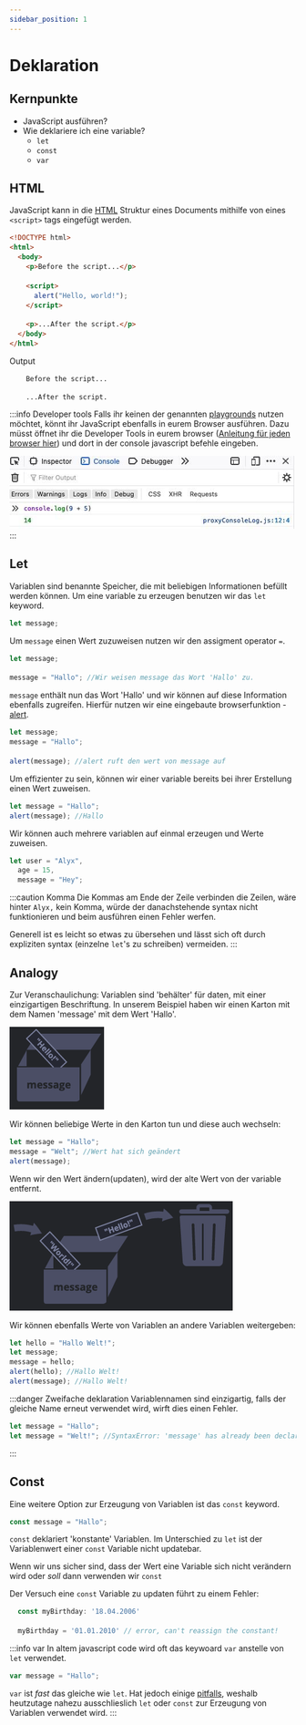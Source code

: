 ```yaml
---
sidebar_position: 1
---
```


# Deklaration

## Kernpunkte

- JavaScript ausführen?
- Wie deklariere ich eine variable?
  - `let`
  - `const`
  - `var`

## HTML

JavaScript kann in die [HTML](https://developer.mozilla.org/en-US/docs/Learn/Getting_started_with_the_web/HTML_basics) Struktur eines Documents
mithilfe von eines `<script>` tags eingefügt werden.

```html
<!DOCTYPE html>
<html>
  <body>
    <p>Before the script...</p>

    <script>
      alert("Hello, world!");
    </script>

    <p>...After the script.</p>
  </body>
</html>
```

Output

```
    Before the script...

    ...After the script.
```

:::info Developer tools
Falls ihr keinen der genannten [playgrounds](../intro#playgrounds) nutzen möchtet, könnt ihr JavaScript ebenfalls in eurem Browser ausführen.
Dazu müsst öffnet ihr die Developer Tools in eurem browser ([Anleitung für jeden browser hier](https://javascript.info/devtools)) und
dort in der console javascript befehle eingeben.

![open developer console example](../../static/screenshots/dev-console.jpg)
:::

## Let

Variablen sind benannte Speicher, die mit beliebigen Informationen befüllt werden können.
Um eine variable zu erzeugen benutzen wir das `let` keyword.

```js
let message;
```

Um `message` einen Wert zuzuweisen nutzen wir den assigment operator `=`.

```js
let message;

message = "Hallo"; //Wir weisen message das Wort 'Hallo' zu.
```

`message` enthält nun das Wort 'Hallo' und wir können auf diese Information ebenfalls zugreifen. Hierfür nutzen wir eine
eingebaute browserfunktion - [alert](https://www.w3schools.com/jsref/met_win_alert.asp).

```js
let message;
message = "Hallo";

alert(message); //alert ruft den wert von message auf
```

Um effizienter zu sein, können wir einer variable bereits bei ihrer Erstellung einen Wert zuweisen.

```js
let message = "Hallo";
alert(message); //Hallo
```

Wir können auch mehrere variablen auf einmal erzeugen und Werte zuweisen.

```js
let user = "Alyx",
  age = 15,
  message = "Hey";
```

:::caution Komma
Die Kommas am Ende der Zeile verbinden die Zeilen, wäre hinter `Alyx,` kein Komma, würde der danachstehende syntax
nicht funktionieren und beim ausführen einen Fehler werfen.

Generell ist es leicht so etwas zu übersehen und lässt sich oft durch expliziten syntax (einzelne `let`'s zu schreiben) vermeiden.
:::

## Analogy

Zur Veranschaulichung: Variablen sind 'behälter' für daten, mit einer einzigartigen
Beschriftung.
In unserem Beispiel haben wir einen Karton mit dem Namen 'message' mit dem Wert 'Hallo'.

![Karton mit dem namen message, der "Hallo" beinhaltet](../../static//screenshots/assign-value.png)

Wir können beliebige Werte in den Karton tun und diese auch wechseln:

```js
let message = "Hallo";
message = "Welt"; //Wert hat sich geändert
alert(message);
```

Wenn wir den Wert ändern(updaten), wird der alte Wert von der variable entfernt.

![Karton mit dem namen message bekommt einen neuen wert, der alte wert wird weggeworfen](../../static/screenshots/swap-values.png)

Wir können ebenfalls Werte von Variablen an andere Variablen weitergeben:

```js
let hello = "Hallo Welt!";
let message;
message = hello;
alert(hello); //Hallo Welt!
alert(message); //Hallo Welt!
```

:::danger Zweifache deklaration
Variablennamen sind einzigartig, falls der gleiche Name erneut verwendet wird, wirft dies einen Fehler.

```js
let message = "Hallo";
let message = "Welt!"; //SyntaxError: 'message' has already been declared.
```

:::

## Const

Eine weitere Option zur Erzeugung von Variablen ist das `const` keyword.

```js
const message = "Hallo";
```

`const` deklariert 'konstante' Variablen. Im Unterschied zu `let` ist der Variablenwert
einer `const` Variable nicht updatebar.

Wenn wir uns sicher sind, dass der Wert eine Variable sich nicht verändern wird oder _soll_ dann verwenden wir `const`

Der Versuch eine `const` Variable zu updaten führt zu einem Fehler:

```js
  const myBirthday: '18.04.2006'

  myBirthday = '01.01.2010' // error, can't reassign the constant!
```

:::info var
In altem javascript code wird oft das keywoard `var` anstelle von `let` verwendet.

```js
var message = "Hallo";
```

`var` ist _fast_ das gleiche wie `let`. Hat jedoch einige [pitfalls](https://javascript.info/var), weshalb heutzutage nahezu ausschlieslich `let` oder `const` zur Erzeugung von Variablen verwendet wird.
:::
